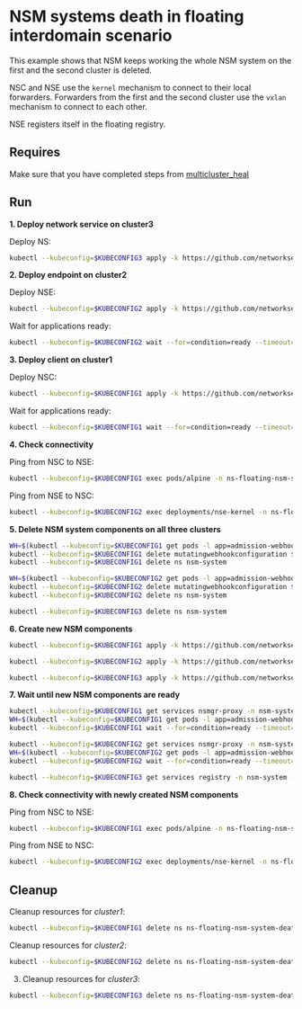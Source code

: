 # NSM systems death in floating interdomain scenario

This example shows that NSM keeps working the whole NSM system on the first and the second cluster is deleted.

NSC and NSE use the `kernel` mechanism to connect to their local forwarders.
Forwarders from the first and the second cluster use the `vxlan` mechanism to connect to each other.

NSE registers itself in the floating registry.


## Requires

Make sure that you have completed steps from [multicluster_heal](../)

## Run

**1. Deploy network service on cluster3**

Deploy NS:
```bash
kubectl --kubeconfig=$KUBECONFIG3 apply -k https://github.com/networkservicemesh/deployments-k8s/examples/multicluster_heal/floating-nsm-system-death/cluster3?ref=bd33fc04c3796fb0907f3e688e1a7dd95e0c9f63
```

**2. Deploy endpoint on cluster2**

Deploy NSE:
```bash
kubectl --kubeconfig=$KUBECONFIG2 apply -k https://github.com/networkservicemesh/deployments-k8s/examples/multicluster_heal/floating-nsm-system-death/cluster2?ref=bd33fc04c3796fb0907f3e688e1a7dd95e0c9f63
```

Wait for applications ready:
```bash
kubectl --kubeconfig=$KUBECONFIG2 wait --for=condition=ready --timeout=1m pod -l app=nse-kernel -n ns-floating-nsm-system-death
```

**3. Deploy client on cluster1**

Deploy NSC:
```bash
kubectl --kubeconfig=$KUBECONFIG1 apply -k https://github.com/networkservicemesh/deployments-k8s/examples/multicluster_heal/floating-nsm-system-death/cluster1?ref=bd33fc04c3796fb0907f3e688e1a7dd95e0c9f63
```

Wait for applications ready:
```bash
kubectl --kubeconfig=$KUBECONFIG1 wait --for=condition=ready --timeout=5m pod -l app=alpine -n ns-floating-nsm-system-death
```

**4. Check connectivity**

Ping from NSC to NSE:
```bash
kubectl --kubeconfig=$KUBECONFIG1 exec pods/alpine -n ns-floating-nsm-system-death -- ping -c 4 172.16.1.2
```

Ping from NSE to NSC:
```bash
kubectl --kubeconfig=$KUBECONFIG2 exec deployments/nse-kernel -n ns-floating-nsm-system-death -- ping -c 4 172.16.1.3
```

**5. Delete NSM system components on all three clusters**

```bash
WH=$(kubectl --kubeconfig=$KUBECONFIG1 get pods -l app=admission-webhook-k8s -n nsm-system --template '{{range .items}}{{.metadata.name}}{{"\n"}}{{end}}')
kubectl --kubeconfig=$KUBECONFIG1 delete mutatingwebhookconfiguration ${WH}
kubectl --kubeconfig=$KUBECONFIG1 delete ns nsm-system
```

```bash
WH=$(kubectl --kubeconfig=$KUBECONFIG2 get pods -l app=admission-webhook-k8s -n nsm-system --template '{{range .items}}{{.metadata.name}}{{"\n"}}{{end}}')
kubectl --kubeconfig=$KUBECONFIG2 delete mutatingwebhookconfiguration ${WH}
kubectl --kubeconfig=$KUBECONFIG2 delete ns nsm-system
```

```bash
kubectl --kubeconfig=$KUBECONFIG3 delete ns nsm-system
```

**6. Create new NSM components**

```bash
kubectl --kubeconfig=$KUBECONFIG1 apply -k https://github.com/networkservicemesh/deployments-k8s/examples/multicluster/clusters-configuration/cluster1?ref=bd33fc04c3796fb0907f3e688e1a7dd95e0c9f63
```

```bash
kubectl --kubeconfig=$KUBECONFIG2 apply -k https://github.com/networkservicemesh/deployments-k8s/examples/multicluster/clusters-configuration/cluster2?ref=bd33fc04c3796fb0907f3e688e1a7dd95e0c9f63
```

```bash
kubectl --kubeconfig=$KUBECONFIG3 apply -k https://github.com/networkservicemesh/deployments-k8s/examples/multicluster/clusters-configuration/cluster3?ref=bd33fc04c3796fb0907f3e688e1a7dd95e0c9f63
```

**7. Wait until new NSM components are ready**

```bash
kubectl --kubeconfig=$KUBECONFIG1 get services nsmgr-proxy -n nsm-system -o go-template='{{index (index (index (index .status "loadBalancer") "ingress") 0) "ip"}}'
WH=$(kubectl --kubeconfig=$KUBECONFIG1 get pods -l app=admission-webhook-k8s -n nsm-system --template '{{range .items}}{{.metadata.name}}{{"\n"}}{{end}}')
kubectl --kubeconfig=$KUBECONFIG1 wait --for=condition=ready --timeout=1m pod ${WH} -n nsm-system
```

```bash
kubectl --kubeconfig=$KUBECONFIG2 get services nsmgr-proxy -n nsm-system -o go-template='{{index (index (index (index .status "loadBalancer") "ingress") 0) "ip"}}'
WH=$(kubectl --kubeconfig=$KUBECONFIG2 get pods -l app=admission-webhook-k8s -n nsm-system --template '{{range .items}}{{.metadata.name}}{{"\n"}}{{end}}')
kubectl --kubeconfig=$KUBECONFIG2 wait --for=condition=ready --timeout=1m pod ${WH} -n nsm-system
```

```bash
kubectl --kubeconfig=$KUBECONFIG3 get services registry -n nsm-system -o go-template='{{index (index (index (index .status "loadBalancer") "ingress") 0) "ip"}}'
```

**8. Check connectivity with newly created NSM components**

Ping from NSC to NSE:
```bash
kubectl --kubeconfig=$KUBECONFIG1 exec pods/alpine -n ns-floating-nsm-system-death -- ping -c 4 172.16.1.2
```

Ping from NSE to NSC:
```bash
kubectl --kubeconfig=$KUBECONFIG2 exec deployments/nse-kernel -n ns-floating-nsm-system-death -- ping -c 4 172.16.1.3
```


## Cleanup

Cleanup resources for *cluster1*:
```bash
kubectl --kubeconfig=$KUBECONFIG1 delete ns ns-floating-nsm-system-death
```

Cleanup resources for *cluster2*:
```bash
kubectl --kubeconfig=$KUBECONFIG2 delete ns ns-floating-nsm-system-death
```

3. Cleanup resources for *cluster3*:
```bash
kubectl --kubeconfig=$KUBECONFIG3 delete ns ns-floating-nsm-system-death
```
